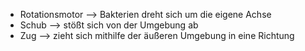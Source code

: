 - Rotationsmotor --> Bakterien dreht sich um die eigene Achse 
- Schub --> stößt sich von der Umgebung ab 
- Zug --> zieht sich mithilfe der äußeren Umgebung in eine Richtung 